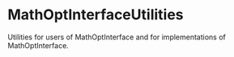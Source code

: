 # MathOptInterfaceUtilities

Utilities for users of MathOptInterface and for implementations of MathOptInterface.
